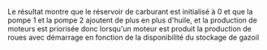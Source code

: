 Le résultat montre que le réservoir de carburant est initialisé à 0 et que la pompe 1 et la pompe 2 ajoutent de plus en plus d'huile,
et la production de moteurs est priorisée donc lorsqu'un moteur est produit la production de roues avec démarrage en fonction de la disponibilité du stockage de gazoil
